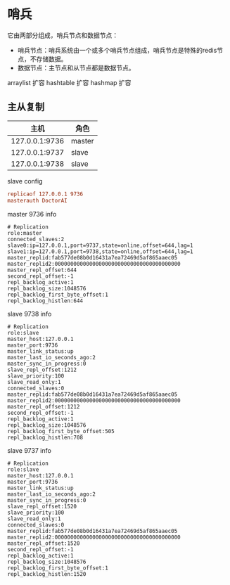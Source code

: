 # 哨兵

它由两部分组成，哨兵节点和数据节点：

- 哨兵节点：哨兵系统由一个或多个哨兵节点组成，哨兵节点是特殊的redis节点，不存储数据。
- 数据节点：主节点和从节点都是数据节点。


arraylist 扩容
hashtable 扩容
hashmap 扩容

## 主从复制

| 主机  | 角色  |
|---|---|
| 127.0.0.1:9736  | master  |
| 127.0.0.1:9737  | slave  |
| 127.0.0.1:9738  | slave  |



slave config
``` conf
replicaof 127.0.0.1 9736
masterauth DoctorAI
```

master 9736 info 

```
# Replication
role:master
connected_slaves:2
slave0:ip=127.0.0.1,port=9737,state=online,offset=644,lag=1
slave1:ip=127.0.0.1,port=9738,state=online,offset=644,lag=1
master_replid:fab577de08b0d16431a7ea72469d5af865aaec05
master_replid2:0000000000000000000000000000000000000000
master_repl_offset:644
second_repl_offset:-1
repl_backlog_active:1
repl_backlog_size:1048576
repl_backlog_first_byte_offset:1
repl_backlog_histlen:644
```


slave 9738 info

```
# Replication
role:slave
master_host:127.0.0.1
master_port:9736
master_link_status:up
master_last_io_seconds_ago:2
master_sync_in_progress:0
slave_repl_offset:1212
slave_priority:100
slave_read_only:1
connected_slaves:0
master_replid:fab577de08b0d16431a7ea72469d5af865aaec05
master_replid2:0000000000000000000000000000000000000000
master_repl_offset:1212
second_repl_offset:-1
repl_backlog_active:1
repl_backlog_size:1048576
repl_backlog_first_byte_offset:505
repl_backlog_histlen:708
```

slave 9737 info

```
# Replication
role:slave
master_host:127.0.0.1
master_port:9736
master_link_status:up
master_last_io_seconds_ago:2
master_sync_in_progress:0
slave_repl_offset:1520
slave_priority:100
slave_read_only:1
connected_slaves:0
master_replid:fab577de08b0d16431a7ea72469d5af865aaec05
master_replid2:0000000000000000000000000000000000000000
master_repl_offset:1520
second_repl_offset:-1
repl_backlog_active:1
repl_backlog_size:1048576
repl_backlog_first_byte_offset:1
repl_backlog_histlen:1520
```
